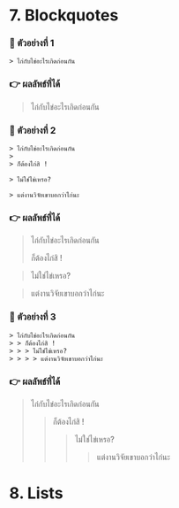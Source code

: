 # 7. Blockquotes

### :round_pushpin: ตัวอย่างที่ 1
```
> ไก่กับไข่อะไรเกิดก่อนกัน
```

### :point_right: ผลลัพธ์ที่ได้
> ไก่กับไข่อะไรเกิดก่อนกัน

### :round_pushpin: ตัวอย่างที่ 2
```
> ไก่กับไข่อะไรเกิดก่อนกัน
>
> ก็ต้องไก่สิ !

> ไม่ใช่ไข่เหรอ?

> แต่งานวิจัยเขาบอกว่าไก่นะ
```

### :point_right: ผลลัพธ์ที่ได้
> ไก่กับไข่อะไรเกิดก่อนกัน
>
> ก็ต้องไก่สิ !

> ไม่ใช่ไข่เหรอ?

> แต่งานวิจัยเขาบอกว่าไก่นะ


### :round_pushpin: ตัวอย่างที่ 3
```
> ไก่กับไข่อะไรเกิดก่อนกัน
> > ก็ต้องไก่สิ !
> > > ไม่ใช่ไข่เหรอ?
> > > > แต่งานวิจัยเขาบอกว่าไก่นะ
```

### :point_right: ผลลัพธ์ที่ได้
> ไก่กับไข่อะไรเกิดก่อนกัน
> > ก็ต้องไก่สิ !
> > > ไม่ใช่ไข่เหรอ?
> > > > แต่งานวิจัยเขาบอกว่าไก่นะ

# 8. Lists
